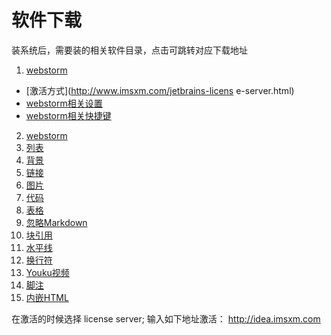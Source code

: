 # 软件下载

装系统后，需要装的相关软件目录，点击可跳转对应下载地址

1. [webstorm](https://www.jetbrains.com/webstorm/)
 * [激活方式](http://www.imsxm.com/jetbrains-licens e-server.html)
 * [webstorm相关设置](http://www.imsxm.com/jetbrains-license-server.html)
 * [webstorm相关快捷键](http://www.imsxm.com/jetbrains-license-server.html)
2. [webstorm](https://www.jetbrains.com/webstorm/)
3. [列表](#列表)
4. [背景](#背景)
5. [链接](#链接)
6. [图片](#图片)
7. [代码](#代码和语法高亮)
8. [表格](#表格)
9. [忽略Markdown](#反斜杠-忽略Markdown语法)
10. [块引用](#块引用)
11. [水平线](#水平线)
12. [换行符](#换行符)
13. [Youku视频](#Youku视频)
14. [脚注](#脚注)
15. [内嵌HTML](#内嵌HTML)

在激活的时候选择 license server;
输入如下地址激活：
http://idea.imsxm.com



